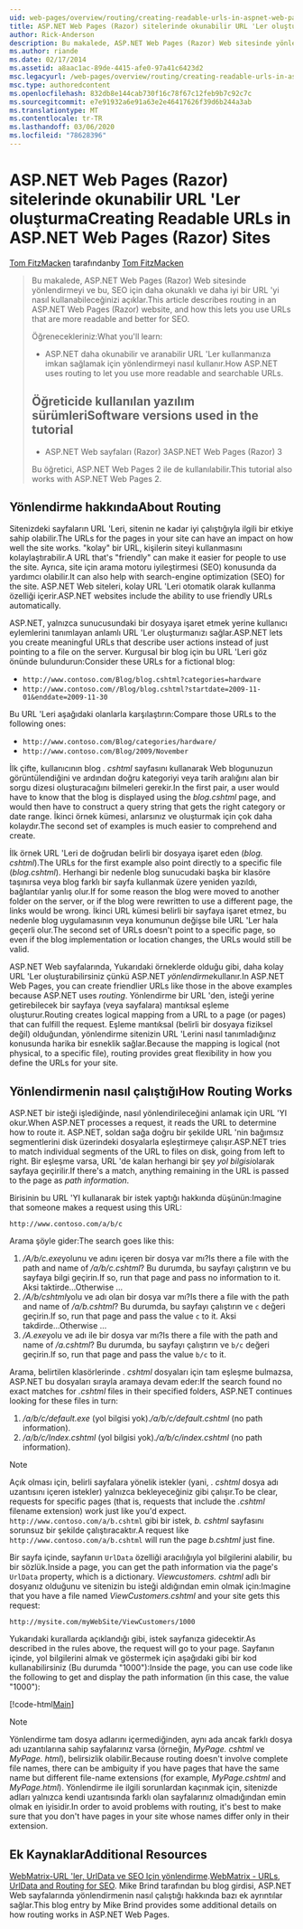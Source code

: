 ```yaml
---
uid: web-pages/overview/routing/creating-readable-urls-in-aspnet-web-pages-sites
title: ASP.NET Web Pages (Razor) sitelerinde okunabilir URL 'Ler oluşturma | Microsoft Docs
author: Rick-Anderson
description: Bu makalede, ASP.NET Web Pages (Razor) Web sitesinde yönlendirmeyi ve bu, SEO için daha okunaklı ve daha iyi bir URL 'yi nasıl kullanabileceğinizi açıklar. Yapabilecekleriniz...
ms.author: riande
ms.date: 02/17/2014
ms.assetid: a8aac1ac-89de-4415-afe0-97a41c6423d2
msc.legacyurl: /web-pages/overview/routing/creating-readable-urls-in-aspnet-web-pages-sites
msc.type: authoredcontent
ms.openlocfilehash: 832db8e144cab730f16c78f67c12feb9b7c92c7c
ms.sourcegitcommit: e7e91932a6e91a63e2e46417626f39d6b244a3ab
ms.translationtype: MT
ms.contentlocale: tr-TR
ms.lasthandoff: 03/06/2020
ms.locfileid: "78628396"
---
```

# <a name="creating-readable-urls-in-aspnet-web-pages-razor-sites"></a><span data-ttu-id="728f3-104">ASP.NET Web Pages (Razor) sitelerinde okunabilir URL 'Ler oluşturma</span><span class="sxs-lookup"><span data-stu-id="728f3-104">Creating Readable URLs in ASP.NET Web Pages (Razor) Sites</span></span>

<span data-ttu-id="728f3-105">[Tom FitzMacken](https://github.com/tfitzmac) tarafından</span><span class="sxs-lookup"><span data-stu-id="728f3-105">by [Tom FitzMacken](https://github.com/tfitzmac)</span></span>

> <span data-ttu-id="728f3-106">Bu makalede, ASP.NET Web Pages (Razor) Web sitesinde yönlendirmeyi ve bu, SEO için daha okunaklı ve daha iyi bir URL 'yi nasıl kullanabileceğinizi açıklar.</span><span class="sxs-lookup"><span data-stu-id="728f3-106">This article describes routing in an ASP.NET Web Pages (Razor) website, and how this lets you use URLs that are more readable and better for SEO.</span></span>
> 
> <span data-ttu-id="728f3-107">Öğrenecekleriniz:</span><span class="sxs-lookup"><span data-stu-id="728f3-107">What you'll learn:</span></span>
> 
> - <span data-ttu-id="728f3-108">ASP.NET daha okunabilir ve aranabilir URL 'Ler kullanmanıza imkan sağlamak için yönlendirmeyi nasıl kullanır.</span><span class="sxs-lookup"><span data-stu-id="728f3-108">How ASP.NET uses routing to let you use more readable and searchable URLs.</span></span>
>   
> 
> ## <a name="software-versions-used-in-the-tutorial"></a><span data-ttu-id="728f3-109">Öğreticide kullanılan yazılım sürümleri</span><span class="sxs-lookup"><span data-stu-id="728f3-109">Software versions used in the tutorial</span></span>
> 
> 
> - <span data-ttu-id="728f3-110">ASP.NET Web sayfaları (Razor) 3</span><span class="sxs-lookup"><span data-stu-id="728f3-110">ASP.NET Web Pages (Razor) 3</span></span>
>   
> 
> <span data-ttu-id="728f3-111">Bu öğretici, ASP.NET Web Pages 2 ile de kullanılabilir.</span><span class="sxs-lookup"><span data-stu-id="728f3-111">This tutorial also works with ASP.NET Web Pages 2.</span></span>

## <a name="about-routing"></a><span data-ttu-id="728f3-112">Yönlendirme hakkında</span><span class="sxs-lookup"><span data-stu-id="728f3-112">About Routing</span></span>

<span data-ttu-id="728f3-113">Sitenizdeki sayfaların URL 'Leri, sitenin ne kadar iyi çalıştığıyla ilgili bir etkiye sahip olabilir.</span><span class="sxs-lookup"><span data-stu-id="728f3-113">The URLs for the pages in your site can have an impact on how well the site works.</span></span> <span data-ttu-id="728f3-114">&quot;kolay&quot; bir URL, kişilerin siteyi kullanmasını kolaylaştırabilir.</span><span class="sxs-lookup"><span data-stu-id="728f3-114">A URL that's &quot;friendly&quot; can make it easier for people to use the site.</span></span> <span data-ttu-id="728f3-115">Ayrıca, site için arama motoru iyileştirmesi (SEO) konusunda da yardımcı olabilir.</span><span class="sxs-lookup"><span data-stu-id="728f3-115">It can also help with search-engine optimization (SEO) for the site.</span></span> <span data-ttu-id="728f3-116">ASP.NET Web siteleri, kolay URL 'Leri otomatik olarak kullanma özelliği içerir.</span><span class="sxs-lookup"><span data-stu-id="728f3-116">ASP.NET websites include the ability to use friendly URLs automatically.</span></span>

<span data-ttu-id="728f3-117">ASP.NET, yalnızca sunucusundaki bir dosyaya işaret etmek yerine kullanıcı eylemlerini tanımlayan anlamlı URL 'Ler oluşturmanızı sağlar.</span><span class="sxs-lookup"><span data-stu-id="728f3-117">ASP.NET lets you create meaningful URLs that describe user actions instead of just pointing to a file on the server.</span></span> <span data-ttu-id="728f3-118">Kurgusal bir blog için bu URL 'Leri göz önünde bulundurun:</span><span class="sxs-lookup"><span data-stu-id="728f3-118">Consider these URLs for a fictional blog:</span></span>

- `http://www.contoso.com/Blog/blog.cshtml?categories=hardware`
- `http://www.contoso.com//Blog/blog.cshtml?startdate=2009-11-01&enddate=2009-11-30`

<span data-ttu-id="728f3-119">Bu URL 'Leri aşağıdaki olanlarla karşılaştırın:</span><span class="sxs-lookup"><span data-stu-id="728f3-119">Compare those URLs to the following ones:</span></span>

- `http://www.contoso.com/Blog/categories/hardware/`
- `http://www.contoso.com/Blog/2009/November`

<span data-ttu-id="728f3-120">İlk çifte, kullanıcının blog *. cshtml* sayfasını kullanarak Web blogunuzun görüntülendiğini ve ardından doğru kategoriyi veya tarih aralığını alan bir sorgu dizesi oluşturacağını bilmeleri gerekir.</span><span class="sxs-lookup"><span data-stu-id="728f3-120">In the first pair, a user would have to know that the blog is displayed using the *blog.cshtml* page, and would then have to construct a query string that gets the right category or date range.</span></span> <span data-ttu-id="728f3-121">İkinci örnek kümesi, anlarsınız ve oluşturmak için çok daha kolaydır.</span><span class="sxs-lookup"><span data-stu-id="728f3-121">The second set of examples is much easier to comprehend and create.</span></span>

<span data-ttu-id="728f3-122">İlk örnek URL 'Leri de doğrudan belirli bir dosyaya işaret eden (*blog. cshtml*).</span><span class="sxs-lookup"><span data-stu-id="728f3-122">The URLs for the first example also point directly to a specific file (*blog.cshtml*).</span></span> <span data-ttu-id="728f3-123">Herhangi bir nedenle blog sunucudaki başka bir klasöre taşınırsa veya blog farklı bir sayfa kullanmak üzere yeniden yazıldı, bağlantılar yanlış olur.</span><span class="sxs-lookup"><span data-stu-id="728f3-123">If for some reason the blog were moved to another folder on the server, or if the blog were rewritten to use a different page, the links would be wrong.</span></span> <span data-ttu-id="728f3-124">İkinci URL kümesi belirli bir sayfaya işaret etmez, bu nedenle blog uygulamasının veya konumunun değişse bile URL 'Ler hala geçerli olur.</span><span class="sxs-lookup"><span data-stu-id="728f3-124">The second set of URLs doesn't point to a specific page, so even if the blog implementation or location changes, the URLs would still be valid.</span></span>

<span data-ttu-id="728f3-125">ASP.NET Web sayfalarında, Yukarıdaki örneklerde olduğu gibi, daha kolay URL 'Ler oluşturabilirsiniz çünkü ASP.NET *yönlendirme*kullanır.</span><span class="sxs-lookup"><span data-stu-id="728f3-125">In ASP.NET Web Pages, you can create friendlier URLs like those in the above examples because ASP.NET uses *routing*.</span></span> <span data-ttu-id="728f3-126">Yönlendirme bir URL 'den, isteği yerine getirebilecek bir sayfaya (veya sayfalara) mantıksal eşleme oluşturur.</span><span class="sxs-lookup"><span data-stu-id="728f3-126">Routing creates logical mapping from a URL to a page (or pages) that can fulfill the request.</span></span> <span data-ttu-id="728f3-127">Eşleme mantıksal (belirli bir dosyaya fiziksel değil) olduğundan, yönlendirme sitenizin URL 'Lerini nasıl tanımladığınız konusunda harika bir esneklik sağlar.</span><span class="sxs-lookup"><span data-stu-id="728f3-127">Because the mapping is logical (not physical, to a specific file), routing provides great flexibility in how you define the URLs for your site.</span></span>

## <a name="how-routing-works"></a><span data-ttu-id="728f3-128">Yönlendirmenin nasıl çalıştığı</span><span class="sxs-lookup"><span data-stu-id="728f3-128">How Routing Works</span></span>

<span data-ttu-id="728f3-129">ASP.NET bir isteği işlediğinde, nasıl yönlendirileceğini anlamak için URL 'YI okur.</span><span class="sxs-lookup"><span data-stu-id="728f3-129">When ASP.NET processes a request, it reads the URL to determine how to route it.</span></span> <span data-ttu-id="728f3-130">ASP.NET, soldan sağa doğru bir şekilde URL 'nin bağımsız segmentlerini disk üzerindeki dosyalarla eşleştirmeye çalışır.</span><span class="sxs-lookup"><span data-stu-id="728f3-130">ASP.NET tries to match individual segments of the URL to files on disk, going from left to right.</span></span> <span data-ttu-id="728f3-131">Bir eşleşme varsa, URL 'de kalan herhangi bir şey *yol bilgisi*olarak sayfaya geçirilir.</span><span class="sxs-lookup"><span data-stu-id="728f3-131">If there's a match, anything remaining in the URL is passed to the page as *path information*.</span></span>

<span data-ttu-id="728f3-132">Birisinin bu URL 'YI kullanarak bir istek yaptığı hakkında düşünün:</span><span class="sxs-lookup"><span data-stu-id="728f3-132">Imagine that someone makes a request using this URL:</span></span>

`http://www.contoso.com/a/b/c`

<span data-ttu-id="728f3-133">Arama şöyle gider:</span><span class="sxs-lookup"><span data-stu-id="728f3-133">The search goes like this:</span></span>

1. <span data-ttu-id="728f3-134">*/A/b/c.exe*yolunu ve adını içeren bir dosya var mı?</span><span class="sxs-lookup"><span data-stu-id="728f3-134">Is there a file with the path and name of */a/b/c.cshtml*?</span></span> <span data-ttu-id="728f3-135">Bu durumda, bu sayfayı çalıştırın ve bu sayfaya bilgi geçirin.</span><span class="sxs-lookup"><span data-stu-id="728f3-135">If so, run that page and pass no information to it.</span></span> <span data-ttu-id="728f3-136">Aksi taktirde...</span><span class="sxs-lookup"><span data-stu-id="728f3-136">Otherwise ...</span></span>
2. <span data-ttu-id="728f3-137">*/A/b/cshtml*yolu ve adı olan bir dosya var mı?</span><span class="sxs-lookup"><span data-stu-id="728f3-137">Is there a file with the path and name of */a/b.cshtml*?</span></span> <span data-ttu-id="728f3-138">Bu durumda, bu sayfayı çalıştırın ve `c` değeri geçirin.</span><span class="sxs-lookup"><span data-stu-id="728f3-138">If so, run that page and pass the value `c` to it.</span></span> <span data-ttu-id="728f3-139">Aksi takdirde...</span><span class="sxs-lookup"><span data-stu-id="728f3-139">Otherwise …</span></span>
3. <span data-ttu-id="728f3-140">*/A.exe*yolu ve adı ile bir dosya var mı?</span><span class="sxs-lookup"><span data-stu-id="728f3-140">Is there a file with the path and name of */a.cshtml*?</span></span> <span data-ttu-id="728f3-141">Bu durumda, bu sayfayı çalıştırın ve `b/c` değeri geçirin.</span><span class="sxs-lookup"><span data-stu-id="728f3-141">If so, run that page and pass the value `b/c` to it.</span></span>

<span data-ttu-id="728f3-142">Arama, belirtilen klasörlerinde *. cshtml* dosyaları için tam eşleşme bulmazsa, ASP.NET bu dosyaları sırayla aramaya devam eder:</span><span class="sxs-lookup"><span data-stu-id="728f3-142">If the search found no exact matches for *.cshtml* files in their specified folders, ASP.NET continues looking for these files in turn:</span></span>

1. <span data-ttu-id="728f3-143">*/a/b/c/default.exe* (yol bilgisi yok).</span><span class="sxs-lookup"><span data-stu-id="728f3-143">*/a/b/c/default.cshtml* (no path information).</span></span>
2. <span data-ttu-id="728f3-144">*/a/b/c/Index.cshtml* (yol bilgisi yok).</span><span class="sxs-lookup"><span data-stu-id="728f3-144">*/a/b/c/index.cshtml* (no path information).</span></span>

> [!NOTE]
> <span data-ttu-id="728f3-145">Açık olması için, belirli sayfalara yönelik istekler (yani, *. cshtml* dosya adı uzantısını içeren istekler) yalnızca bekleyeceğiniz gibi çalışır.</span><span class="sxs-lookup"><span data-stu-id="728f3-145">To be clear, requests for specific pages (that is, requests that include the *.cshtml* filename extension) work just like you'd expect.</span></span> <span data-ttu-id="728f3-146">`http://www.contoso.com/a/b.cshtml` gibi bir istek, *b. cshtml* sayfasını sorunsuz bir şekilde çalıştıracaktır.</span><span class="sxs-lookup"><span data-stu-id="728f3-146">A request like `http://www.contoso.com/a/b.cshtml` will run the page *b.cshtml* just fine.</span></span>

<span data-ttu-id="728f3-147">Bir sayfa içinde, sayfanın `UrlData` özelliği aracılığıyla yol bilgilerini alabilir, bu bir sözlük.</span><span class="sxs-lookup"><span data-stu-id="728f3-147">Inside a page, you can get the path information via the page's `UrlData` property, which is a dictionary.</span></span> <span data-ttu-id="728f3-148">*Viewcustomers. cshtml* adlı bir dosyanız olduğunu ve sitenizin bu isteği aldığından emin olmak için:</span><span class="sxs-lookup"><span data-stu-id="728f3-148">Imagine that you have a file named *ViewCustomers.cshtml* and your site gets this request:</span></span>

`http://mysite.com/myWebSite/ViewCustomers/1000`

<span data-ttu-id="728f3-149">Yukarıdaki kurallarda açıklandığı gibi, istek sayfanıza gidecektir.</span><span class="sxs-lookup"><span data-stu-id="728f3-149">As described in the rules above, the request will go to your page.</span></span> <span data-ttu-id="728f3-150">Sayfanın içinde, yol bilgilerini almak ve göstermek için aşağıdaki gibi bir kod kullanabilirsiniz (Bu durumda &quot;1000&quot;):</span><span class="sxs-lookup"><span data-stu-id="728f3-150">Inside the page, you can use code like the following to get and display the path information (in this case, the value &quot;1000&quot;):</span></span>

[!code-html[Main](creating-readable-urls-in-aspnet-web-pages-sites/samples/sample1.html)]

> [!NOTE]
> <span data-ttu-id="728f3-151">Yönlendirme tam dosya adlarını içermediğinden, aynı ada ancak farklı dosya adı uzantılarına sahip sayfalarınız varsa (örneğin, *MyPage. cshtml* ve *MyPage. html*), belirsizlik olabilir.</span><span class="sxs-lookup"><span data-stu-id="728f3-151">Because routing doesn't involve complete file names, there can be ambiguity if you have pages that have the same name but different file-name extensions (for example, *MyPage.cshtml* and *MyPage.html*).</span></span> <span data-ttu-id="728f3-152">Yönlendirme ile ilgili sorunlardan kaçınmak için, sitenizde adları yalnızca kendi uzantısında farklı olan sayfalarınız olmadığından emin olmak en iyisidir.</span><span class="sxs-lookup"><span data-stu-id="728f3-152">In order to avoid problems with routing, it's best to make sure that you don't have pages in your site whose names differ only in their extension.</span></span>

<a id="Additional_Resources"></a>
## <a name="additional-resources"></a><span data-ttu-id="728f3-153">Ek Kaynaklar</span><span class="sxs-lookup"><span data-stu-id="728f3-153">Additional Resources</span></span>

<span data-ttu-id="728f3-154">[WebMatrix-URL 'ler, UrlData ve SEO Için yönlendirme](http://www.mikesdotnetting.com/Article/165/WebMatrix-URLs-UrlData-and-Routing-for-SEO).</span><span class="sxs-lookup"><span data-stu-id="728f3-154">[WebMatrix - URLs, UrlData and Routing for SEO](http://www.mikesdotnetting.com/Article/165/WebMatrix-URLs-UrlData-and-Routing-for-SEO).</span></span> <span data-ttu-id="728f3-155">Mike Brind tarafından bu blog girdisi, ASP.NET Web sayfalarında yönlendirmenin nasıl çalıştığı hakkında bazı ek ayrıntılar sağlar.</span><span class="sxs-lookup"><span data-stu-id="728f3-155">This blog entry by Mike Brind provides some additional details on how routing works in ASP.NET Web Pages.</span></span>

